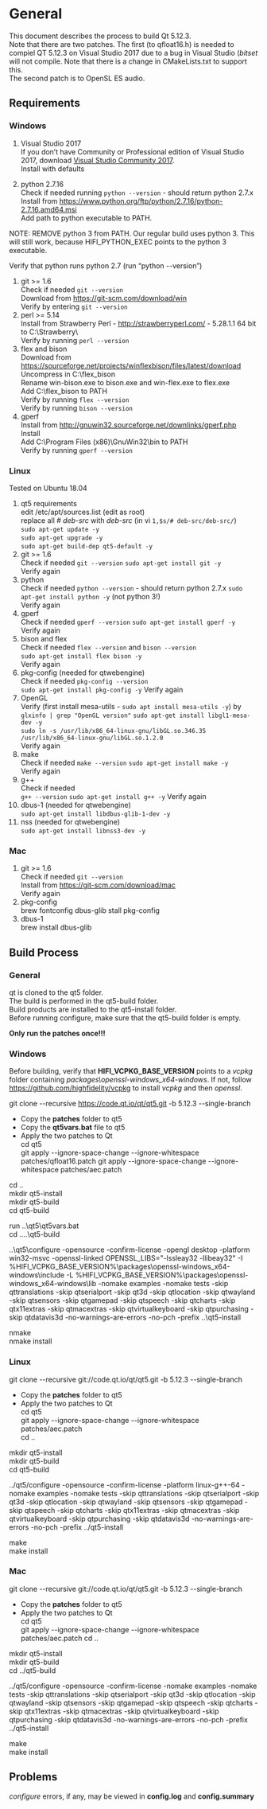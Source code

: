 # General
This document describes the process to build Qt 5.12.3.  
Note that there are two patches.  The first (to qfloat16.h) is needed to compiel QT 5.12.3 on Visual Studio 2017 due to a bug in Visual Studio (*bitset* will not compile.  Note that there is a change in CMakeLists.txt to support this.  
The second patch is to OpenSL ES audio.
## Requirements
### Windows
1.  Visual Studio 2017  
    If you don’t have Community or Professional edition of Visual Studio 2017, download [Visual Studio Community 2017](https://www.visualstudio.com/downloads/).  
Install with defaults

1.  python 2.7.16  
Check if needed running `python --version` - should return python 2.7.x  
Install from https://www.python.org/ftp/python/2.7.16/python-2.7.16.amd64.msi  
Add path to python executable to PATH.  

NOTE:  REMOVE python 3 from PATH.  Our regular build uses python 3.  This will still work, because HIFI_PYTHON_EXEC points to the python 3 executable.

Verify that python runs python 2.7 (run “python --version”)  
1.  git >= 1.6  
Check if needed `git --version`  
Download from https://git-scm.com/download/win  
Verify by entering `git --version`
1.  perl >= 5.14  
Install from Strawberry Perl - http://strawberryperl.com/ - 5.28.1.1 64 bit to C:\Strawberry\  
Verify by running `perl --version`
1.  flex and bison  
Download from https://sourceforge.net/projects/winflexbison/files/latest/download  
Uncompress in C:\flex_bison  
Rename win-bison.exe to bison.exe and win-flex.exe to flex.exe  
Add C:\flex_bison to PATH  
Verify by running `flex --version`  
Verify by running `bison --version`
1.  gperf  
Install from http://gnuwin32.sourceforge.net/downlinks/gperf.php  
Install  
Add C:\Program Files (x86)\GnuWin32\bin to PATH  
Verify by running `gperf --version`
### Linux
Tested on Ubuntu 18.04  
1.  qt5 requirements  
edit /etc/apt/sources.list (edit as root)  
replace all *# deb-src* with *deb-src* (in vi `1,$s/# deb-src/deb-src/`)  
`sudo apt-get update -y`  
`sudo apt-get upgrade -y`  
`sudo apt-get build-dep qt5-default -y`
1.  git >= 1.6  
Check if needed `git --version`
`sudo apt-get install git -y`  
Verify again
1.  python   
Check if needed `python --version` - should return python 2.7.x
`sudo apt-get install python -y` (not python 3!)  
Verify again
1.  gperf  
Check if needed `gperf --version`
`sudo apt-get install gperf -y`  
Verify again
1.  bison and flex  
Check if needed `flex --version`  and `bison --version`  
`sudo apt-get install flex bison -y`  
Verify again
1.  pkg-config (needed for qtwebengine)  
Check if needed `pkg-config --version`  
`sudo apt-get install pkg-config -y`
Verify again
1.  OpenGL  
Verify (first install mesa-utils - `sudo apt install mesa-utils -y`) by `glxinfo | grep "OpenGL version"`
`sudo apt-get install libgl1-mesa-dev -y`  
`sudo ln -s /usr/lib/x86_64-linux-gnu/libGL.so.346.35 /usr/lib/x86_64-linux-gnu/libGL.so.1.2.0`  
Verify again 
1.  make  
Check if needed `make --version`
`sudo apt-get install make -y`  
Verify again  
1.  g++  
Check if needed  
 `g++ --version`
`sudo apt-get install g++ -y`
Verify again
1.  dbus-1 (needed for qtwebengine)  
`sudo apt-get install libdbus-glib-1-dev -y`  
1.  nss (needed for qtwebengine)  
`sudo apt-get install libnss3-dev -y`
### Mac
1.  git >= 1.6  
Check if needed `git --version`  
Install from https://git-scm.com/download/mac  
Verify again
1.  pkg-config  
brew fontconfig dbus-glib stall pkg-config
1.  dbus-1  
brew install dbus-glib
## Build Process
### General
qt is cloned to the qt5 folder.  
The build is performed in the qt5-build folder.  
Build products are installed to the qt5-install folder.  
Before running configure, make sure that the qt5-build folder is empty.

**Only run the patches once!!!**
### Windows
Before building, verify that **HIFI_VCPKG_BASE_VERSION** points to a *vcpkg* folder containing *packages\openssl-windows_x64-windows*. If not, follow https://github.com/highfidelity/vcpkg to install *vcpkg* and then *openssl*.   

git clone --recursive https://code.qt.io/qt/qt5.git -b 5.12.3 --single-branch

*  Copy the **patches** folder to qt5  
*  Copy the **qt5vars.bat** file to qt5  
*  Apply the two patches to Qt  
cd qt5  
git apply --ignore-space-change --ignore-whitespace patches/qfloat16.patch
git apply --ignore-space-change --ignore-whitespace patches/aec.patch  

cd ..  
mkdir qt5-install  
mkdir qt5-build  
cd qt5-build

run ..\qt5\qt5vars.bat  
cd ..\..\qt5-build  

..\qt5\configure -opensource -confirm-license -opengl desktop -platform win32-msvc -openssl-linked  OPENSSL_LIBS="-lssleay32 -llibeay32"  -I %HIFI_VCPKG_BASE_VERSION%\packages\openssl-windows_x64-windows\include -L %HIFI_VCPKG_BASE_VERSION%\packages\openssl-windows_x64-windows\lib -nomake examples -nomake tests -skip qttranslations -skip qtserialport -skip qt3d -skip qtlocation -skip qtwayland -skip qtsensors -skip qtgamepad -skip qtspeech -skip qtcharts -skip qtx11extras -skip qtmacextras -skip qtvirtualkeyboard -skip qtpurchasing -skip qtdatavis3d -no-warnings-are-errors -no-pch -prefix ..\qt5-install

nmake  
nmake install
### Linux
git clone --recursive git://code.qt.io/qt/qt5.git -b 5.12.3 --single-branch

*  Copy the **patches** folder to qt5  
*   Apply the two patches to Qt  
cd qt5  
git apply --ignore-space-change --ignore-whitespace patches/aec.patch  
cd ..

mkdir qt5-install  
mkdir qt5-build  
cd qt5-build

../qt5/configure -opensource -confirm-license -platform linux-g++-64 -nomake examples -nomake tests -skip qttranslations -skip qtserialport -skip qt3d -skip qtlocation -skip qtwayland -skip qtsensors -skip qtgamepad -skip qtspeech -skip qtcharts -skip qtx11extras -skip qtmacextras -skip qtvirtualkeyboard -skip qtpurchasing -skip qtdatavis3d -no-warnings-are-errors -no-pch -prefix ../qt5-install

make  
make install
### Mac
git clone --recursive git://code.qt.io/qt/qt5.git -b 5.12.3 --single-branch

*  Copy the **patches** folder to qt5  
*  Apply the two patches to Qt  
cd qt5  
git apply --ignore-space-change --ignore-whitespace patches/aec.patch
cd ..

mkdir qt5-install  
mkdir qt5-build  
cd ../qt5-build

../qt5/configure -opensource -confirm-license -nomake examples -nomake tests -skip qttranslations -skip qtserialport -skip qt3d -skip qtlocation -skip qtwayland -skip qtsensors -skip qtgamepad -skip qtspeech -skip qtcharts -skip qtx11extras -skip qtmacextras -skip qtvirtualkeyboard -skip qtpurchasing -skip qtdatavis3d -no-warnings-are-errors  -no-pch -prefix ../qt5-install

make  
make install
## Problems
*configure* errors, if any, may be viewed in **config.log** and **config.summary**
